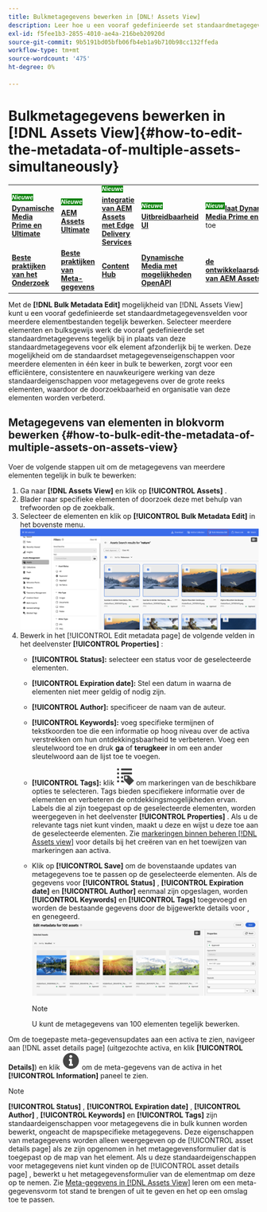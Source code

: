 ```yaml
---
title: Bulkmetagegevens bewerken in [DNL! Assets View]
description: Leer hoe u een vooraf gedefinieerde set standaardmetagegevensvelden kunt bijwerken voor meerdere middelen die beschikbaar zijn op de [DNL!] Assets View] tegelijkertijd.
exl-id: f5fee1b3-2855-4010-ae4a-216beb20920d
source-git-commit: 9b5191bd05bfb06fb4eb1a9b710b98cc132ffeda
workflow-type: tm+mt
source-wordcount: '475'
ht-degree: 0%

---
```


# Bulkmetagegevens bewerken in [!DNL Assets View]{#how-to-edit-the-metadata-of-multiple-assets-simultaneously}

<table>
    <tr>
        <td>
            <sup style= "background-color:#008000; color:#FFFFFF; font-weight:bold"><i> Nieuwe </i></sup> <a href="/help/assets/dynamic-media/dm-prime-ultimate.md"><b> Dynamische Media Prime en Ultimate </b></a>
        </td>
        <td>
            <sup style= "background-color:#008000; color:#FFFFFF; font-weight:bold"><i> Nieuwe </i></sup> <a href="/help/assets/assets-ultimate-overview.md"><b> AEM Assets Ultimate </b></a>
        </td>
        <td>
            <sup style= "background-color:#008000; color:#FFFFFF; font-weight:bold"><i> Nieuwe </i></sup> <a href="/help/assets/integrate-aem-assets-edge-delivery-services.md"><b> integratie van AEM Assets met Edge Delivery Services </b></a>
        </td>
        <td>
            <sup style= "background-color:#008000; color:#FFFFFF; font-weight:bold"><i> Nieuwe </i></sup> <a href="/help/assets/aem-assets-view-ui-extensibility.md"><b> Uitbreidbaarheid UI </b></a>
        </td>
          <td>
            <sup style= "background-color:#008000; color:#FFFFFF; font-weight:bold"><i> Nieuw </i></sup> <a href="/help/assets/dynamic-media/enable-dynamic-media-prime-and-ultimate.md"><b> laat Dynamische Media Prime en Ultimate </b></a> toe
        </td>
    </tr>
    <tr>
        <td>
            <a href="/help/assets/search-best-practices.md"><b> Beste praktijken van het Onderzoek </b></a>
        </td>
        <td>
            <a href="/help/assets/metadata-best-practices.md"><b> Beste praktijken van Meta-gegevens </b></a>
        </td>
        <td>
            <a href="/help/assets/product-overview.md"><b> Content Hub </b></a>
        </td>
        <td>
            <a href="/help/assets/dynamic-media-open-apis-overview.md"><b> Dynamische Media met mogelijkheden OpenAPI </b></a>
        </td>
        <td>
            <a href="https://developer.adobe.com/experience-cloud/experience-manager-apis/"><b> de ontwikkelaarsdocumentatie van AEM Assets </b></a>
        </td>
    </tr>
</table>

Met de **[!DNL Bulk Metadata Edit]** mogelijkheid van [!DNL Assets View] kunt u een vooraf gedefinieerde set standaardmetagegevensvelden voor meerdere elementbestanden tegelijk bewerken. Selecteer meerdere elementen en bulksgewijs werk de vooraf gedefinieerde set standaardmetagegevens tegelijk bij in plaats van deze standaardmetagegevens voor elk element afzonderlijk bij te werken. Deze mogelijkheid om de standaardset metagegevenseigenschappen voor meerdere elementen in één keer in bulk te bewerken, zorgt voor een efficiëntere, consistentere en nauwkeurigere werking van deze standaardeigenschappen voor metagegevens over de grote reeks elementen, waardoor de doorzoekbaarheid en organisatie van deze elementen worden verbeterd.

## Metagegevens van elementen in blokvorm bewerken {#how-to-bulk-edit-the-metadata-of-multiple-assets-on-assets-view}

Voer de volgende stappen uit om de metagegevens van meerdere elementen tegelijk in bulk te bewerken:

1. Ga naar **[!DNL Assets View]** en klik op **[!UICONTROL Assets]** .
1. Blader naar specifieke elementen of doorzoek deze met behulp van trefwoorden op de zoekbalk.
1. Selecteer de elementen en klik op **[!UICONTROL Bulk Metadata Edit]** in het bovenste menu.
   ![ bulk-meta-gegeven-geef uit ](/help/assets/assets/bulk-metadata-edit1.png)
1. Bewerk in het [!UICONTROL Edit metadata page] de volgende velden in het deelvenster **[!UICONTROL Properties]** :
   * **[!UICONTROL Status]:** selecteer een status voor de geselecteerde elementen.
   * **[!UICONTROL Expiration date]:** Stel een datum in waarna de elementen niet meer geldig of nodig zijn.
   * **[!UICONTROL Author]:** specificeer de naam van de auteur.
   * **[!UICONTROL Keywords]:** voeg specifieke termijnen of tekstkoorden toe die een informatie op hoog niveau over de activa verstrekken om hun ontdekkingsbaarheid te verbeteren. Voeg een sleutelwoord toe en druk **ga** of **terugkeer** in om een ander sleutelwoord aan de lijst toe te voegen.
   * **[!UICONTROL Tags]:** klik ![ bulkmeta-gegevens uitgeven ](/help/assets/assets/tags-icon.svg) om markeringen van de beschikbare opties te selecteren. Tags bieden specifiekere informatie over de elementen en verbeteren de ontdekkingsmogelijkheden ervan. Labels die al zijn toegepast op de geselecteerde elementen, worden weergegeven in het deelvenster **[!UICONTROL Properties]** . Als u de relevante tags niet kunt vinden, maakt u deze en wijst u deze toe aan de geselecteerde elementen. Zie [ markeringen binnen beheren  [!DNL Assets view]](/help/assets/tagging-management-assets-view.md) voor details bij het creëren van en het toewijzen van markeringen aan activa.
   * Klik op **[!UICONTROL Save]** om de bovenstaande updates van metagegevens toe te passen op de geselecteerde elementen. Als de gegevens voor **[!UICONTROL Status]** , **[!UICONTROL Expiration date]** en **[!UICONTROL Author]** eenmaal zijn opgeslagen, worden **[!UICONTROL Keywords]** en **[!UICONTROL Tags]** toegevoegd en worden de bestaande gegevens door de bijgewerkte details voor  ,  en  genegeerd.
     ![ sparen-bulk-meta-gegeven-geef-eigenschappen uit ](/help/assets/assets/save-bulk-metadata-edit-properties2.png)

     >[!NOTE]
     >
     >U kunt de metagegevens van 100 elementen tegelijk bewerken.

Om de toegepaste meta-gegevensupdates aan een activa te zien, navigeer aan [!DNL asset details page] (uitgezochte activa, en klik **[!UICONTROL Details]**) en klik ![ bulkmeta-gegevens uitgeven ](/help/assets/assets/info-icon-solid-black.svg) om de meta-gegevens van de activa in het **[!UICONTROL Information]** paneel te zien.

>[!NOTE]
>
>**[!UICONTROL Status]** , **[!UICONTROL Expiration date]** , **[!UICONTROL Author]** , **[!UICONTROL Keywords]** en **[!UICONTROL Tags]** zijn standaardeigenschappen voor metagegevens die in bulk kunnen worden bewerkt, ongeacht de mapspecifieke metagegevens. Deze eigenschappen van metagegevens worden alleen weergegeven op de [!UICONTROL asset details page] als ze zijn opgenomen in het metagegevensformulier dat is toegepast op de map van het element. Als u deze standaardeigenschappen voor metagegevens niet kunt vinden op de [!UICONTROL asset details page] , bewerkt u het metagegevensformulier van de elementmap om deze op te nemen. Zie [ Meta-gegevens in  [!DNL Assets View]](/help/assets/metadata-assets-view.md) leren om een meta-gegevensvorm tot stand te brengen of uit te geven en het op een omslag toe te passen.
